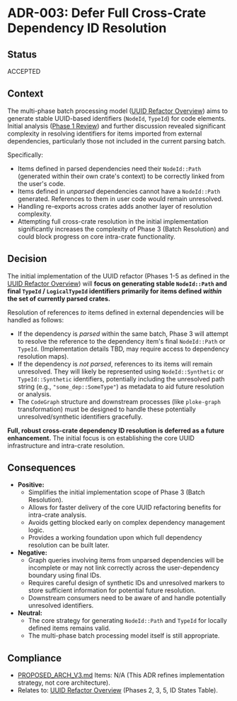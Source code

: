 # ADR-003: Defer Full Cross-Crate Dependency ID Resolution

## Status
ACCEPTED

## Context
The multi-phase batch processing model ([UUID Refactor Overview](docs/plans/uuid_refactor/00_overview_batch_processing_model.md)) aims to generate stable UUID-based identifiers (`NodeId`, `TypeId`) for code elements. Initial analysis ([Phase 1 Review](docs/plans/uuid_refactor/01a_phase1_discover_review.md)) and further discussion revealed significant complexity in resolving identifiers for items imported from external dependencies, particularly those not included in the current parsing batch.

Specifically:
- Items defined in parsed dependencies need their `NodeId::Path` (generated within their own crate's context) to be correctly linked from the user's code.
- Items defined in *unparsed* dependencies cannot have a `NodeId::Path` generated. References to them in user code would remain unresolved.
- Handling re-exports across crates adds another layer of resolution complexity.
- Attempting full cross-crate resolution in the initial implementation significantly increases the complexity of Phase 3 (Batch Resolution) and could block progress on core intra-crate functionality.

## Decision
The initial implementation of the UUID refactor (Phases 1-5 as defined in the [UUID Refactor Overview](docs/plans/uuid_refactor/00_overview_batch_processing_model.md)) will **focus on generating stable `NodeId::Path` and final `TypeId` / `LogicalTypeId` identifiers primarily for items defined *within* the set of currently parsed crates.**

Resolution of references *to* items defined in external dependencies will be handled as follows:
- If the dependency is *parsed* within the same batch, Phase 3 will attempt to resolve the reference to the dependency item's final `NodeId::Path` or `TypeId`. (Implementation details TBD, may require access to dependency resolution maps).
- If the dependency is *not parsed*, references to its items will remain unresolved. They will likely be represented using `NodeId::Synthetic` or `TypeId::Synthetic` identifiers, potentially including the unresolved path string (e.g., `"some_dep::SomeType"`) as metadata to aid future resolution or analysis.
- The `CodeGraph` structure and downstream processes (like `ploke-graph` transformation) must be designed to handle these potentially unresolved/synthetic identifiers gracefully.

**Full, robust cross-crate dependency ID resolution is deferred as a future enhancement.** The initial focus is on establishing the core UUID infrastructure and intra-crate resolution.

## Consequences
- **Positive:**
    - Simplifies the initial implementation scope of Phase 3 (Batch Resolution).
    - Allows for faster delivery of the core UUID refactoring benefits for intra-crate analysis.
    - Avoids getting blocked early on complex dependency management logic.
    - Provides a working foundation upon which full dependency resolution can be built later.
- **Negative:**
    - Graph queries involving items from unparsed dependencies will be incomplete or may not link correctly across the user-dependency boundary using final IDs.
    - Requires careful design of synthetic IDs and unresolved markers to store sufficient information for potential future resolution.
    - Downstream consumers need to be aware of and handle potentially unresolved identifiers.
- **Neutral:**
    - The core strategy for generating `NodeId::Path` and `TypeId` for locally defined items remains valid.
    - The multi-phase batch processing model itself is still appropriate.

## Compliance
- [PROPOSED_ARCH_V3.md](./../../../../PROPOSED_ARCH_V3.md) Items: N/A (This ADR refines implementation strategy, not core architecture).
- Relates to: [UUID Refactor Overview](docs/plans/uuid_refactor/00_overview_batch_processing_model.md) (Phases 2, 3, 5, ID States Table).
